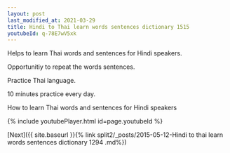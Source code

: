 ```yaml
---
layout: post
last_modified_at: 2021-03-29
title: Hindi to Thai learn words sentences dictionary 1515 
youtubeId: q-78E7wV5xk
---
```

 
 
Helps to learn Thai words and sentences for Hindi speakers.

Opportunitiy to repeat the words sentences. 

Practice Thai language. 
 
10 minutes practice every day. 
 
How to learn Thai words and sentences for Hindi speakers 
 
{% include youtubePlayer.html id=page.youtubeId %}
 
 
[Next]({{ site.baseurl }}{% link  split2/_posts/2015-05-12-Hindi to thai learn words sentences dictionary 1294 .md%})
 
